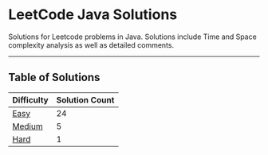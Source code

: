 # LeetCode Java Solutions

Solutions for Leetcode problems in Java. Solutions include Time and Space complexity analysis as well as detailed
comments.

---

## Table of Solutions

| Difficulty                  | Solution Count |
|-----------------------------|----------------|
| [Easy](/Easy/README.md)     | 24             |
| [Medium](/Medium/README.md) | 5              |
| [Hard](/Hard/README.md)     | 1              |
